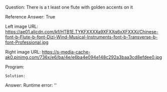 Question: There is a t least one flute with golden accents on it

Reference Answer: True

Left image URL: https://ae01.alicdn.com/kf/HTB1E.TYKFXXXXa9XFXXq6xXFXXXi/Chinese-font-b-Flute-b-font-Dizi-Wind-Musical-Instruments-font-b-Transverse-b-font-Professional.jpg

Right image URL: https://s-media-cache-ak0.pinimg.com/736x/e6/ba/4e/e6ba4e094e148c292a3baa3cd8efdee0.jpg

Program:

```
Solution:
```
Answer: Runtime error: ''

